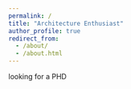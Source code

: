 ```yaml
---
permalink: /
title: "Architecture Enthusiast"
author_profile: true
redirect_from: 
  - /about/
  - /about.html
---
```


looking for a PHD